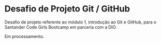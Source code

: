 # Desafio de Projeto Git / GitHub
Desafio de projeto referente ao módulo 1, introdução ao Git e GitHub, para o Santander Code Girls Bootcamp em parceria com a DIO.

Em processamento.
